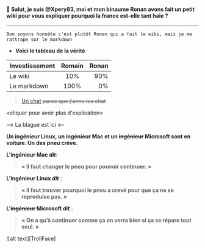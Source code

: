  #### 👋 Salut, je suis @Xpery83, moi et mon binaume Ronan avons fait un petit wiki pour vous expliquer pourquoi la france est-elle tant haie ?
 ---
```Bon soyons honnête c'est plutôt Ronan qui a fait le wiki, mais je me rattrape sur le markdown``` 
- **Voici le tableau de la vérité**

| Investissement| Romain        | Ronan |
| ------------- |:-------------:| -----:|
| Le wiki       | 10%           | 90%   |
| Le markdown   | 100%          | 0%    |

>[Un chat](https://user-images.githubusercontent.com/115998889/196212922-6ce9fafb-c6c0-4925-9d4c-067fc6e4019f.jpeg) ~~parce que j'aime les chat~~

<cliquer pour avoir plus d'explication>
  <summary>--> La blague est ici <--</summary>
  
  **Un ingénieur Linux, un ingénieur Mac et un ~~ingénieur~~ Microsoft sont en voiture. Un des pneu crève.**

  **L’ingénieur Mac _dit_**: 
  > **« Il faut changer le pneu pour pouvoir continuer. »**

  **L’ingénieur Linux _dit_** :
  > **« Il faut trouver pourquoi le pneu a crevé pour que ça ne se reproduise pas. »**

  **L’~~ingénieur~~ Microsoft _dit_** :
  > **« On a qu’à continuer comme ça on verra bien si ça se répare tout seul. »**
    
![alt text][TrollFace]
  
</details>
